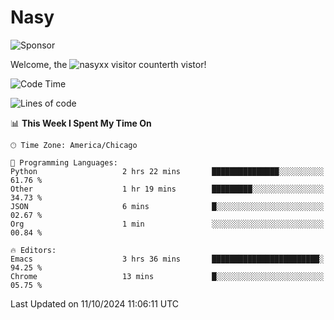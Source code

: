 # Nasy

<!--
<p align="center">
<img height="200" src="https://github-readme-stats.vercel.app/api?username=nasyxx&count_private=true&show_icons=true&theme=dracula&include_all_commits=true"/>
<img height="200" src="https://github-readme-stats.vercel.app/api/top-langs/?username=nasyxx&theme=dracula&hide=html,jupyter+notebook&count_private=true&show_icons=true"/>
</p>

  
----------------
-->

![Sponsor](https://img.shields.io/static/v1.svg?label=Sponsor&message=%E2%9D%A4&logo=GitHub&style=flat&color=pink)
 
Welcome, the ![nasyxx visitor counter](https://count.getloli.com/get/@nasyxx?theme=rule34)th vistor!
 
<!--START_SECTION:waka-->
![Code Time](http://img.shields.io/badge/Code%20Time-4%2C692%20hrs%2042%20mins-blue)

![Lines of code](https://img.shields.io/badge/From%20Hello%20World%20I%27ve%20Written-0%20lines%20of%20code-blue)

📊 **This Week I Spent My Time On** 

```text
🕑︎ Time Zone: America/Chicago

💬 Programming Languages: 
Python                   2 hrs 22 mins       ███████████████░░░░░░░░░░   61.76 % 
Other                    1 hr 19 mins        █████████░░░░░░░░░░░░░░░░   34.73 % 
JSON                     6 mins              █░░░░░░░░░░░░░░░░░░░░░░░░   02.67 % 
Org                      1 min               ░░░░░░░░░░░░░░░░░░░░░░░░░   00.84 % 

🔥 Editors: 
Emacs                    3 hrs 36 mins       ████████████████████████░   94.25 % 
Chrome                   13 mins             █░░░░░░░░░░░░░░░░░░░░░░░░   05.75 % 
```


 Last Updated on 11/10/2024 11:06:11 UTC
<!--END_SECTION:waka-->

<!-- ![visitors](https://visitor-badge.laobi.icu/badge?page_id=nasyxx.nasyxx) -->

